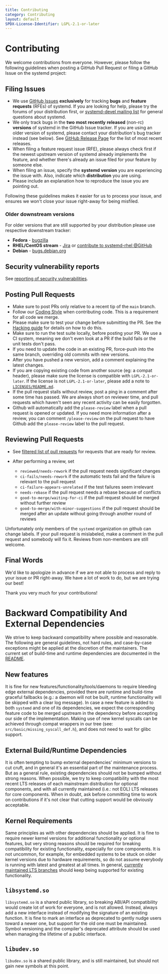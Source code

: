 ```yaml
---
title: Contributing
category: Contributing
layout: default
SPDX-License-Identifier: LGPL-2.1-or-later
---
```


# Contributing

We welcome contributions from everyone. However, please follow the following guidelines when posting a GitHub Pull Request or filing a GitHub Issue on the systemd project:

## Filing Issues

* We use [GitHub Issues](https://github.com/systemd/systemd/issues) **exclusively** for tracking **bugs** and **feature** **requests** (RFEs) of systemd.
  If you are looking for help, please try the forums of your distribution first, or [systemd-devel mailing list](https://lists.freedesktop.org/mailman/listinfo/systemd-devel) for general questions about systemd.
* We only track bugs in the **two** **most** **recently** **released** (non-rc) **versions** of systemd in the GitHub Issue tracker.
  If you are using an older version of systemd, please contact your distribution's bug tracker instead (see below).
  See [GitHub Release Page](https://github.com/systemd/systemd/releases) for the list of most recent releases.
* When filing a feature request issue (RFE), please always check first if the newest upstream version of systemd already implements the feature,
  and whether there's already an issue filed for your feature by someone else.
* When filing an issue, specify the **systemd** **version** you are experiencing the issue with. Also, indicate which **distribution** you are using.
* Please include an explanation how to reproduce the issue you are pointing out.

Following these guidelines makes it easier for us to process your issue, and ensures we won't close your issue right-away for being misfiled.

### Older downstream versions

For older versions that are still supported by your distribution please use respective downstream tracker:

* **Fedora** - [bugzilla](https://bugzilla.redhat.com/enter_bug.cgi?product=Fedora&component=systemd)
* **RHEL/CentOS stream** - [Jira](https://issues.redhat.com/secure/CreateIssueDetails!init.jspa?pid=12332745&issuetype=1&components=12380515&priority=10300) or [contribute to systemd-rhel @GitHub](https://github.com/redhat-plumbers#systemd)
* **Debian** - [bugs.debian.org](https://bugs.debian.org/cgi-bin/pkgreport.cgi?pkg=systemd)

## Security vulnerability reports

See [reporting of security vulnerabilities](https://systemd.io/SECURITY).

## Posting Pull Requests

* Make sure to post PRs only relative to a recent tip of the `main` branch.
* Follow our [Coding Style](https://systemd.io/CODING_STYLE) when contributing code. This is a requirement for all code we merge.
* Please make sure to test your change before submitting the PR. See the [Hacking guide](https://systemd.io/HACKING) for details on how to do this.
* Make sure to run the test suite locally, before posting your PR. We use a CI system, meaning we don't even look at a PR if the build fails or the unit tests don't pass.
* If you need to update the code in an existing PR, force-push into the same branch, overriding old commits with new versions.
* After you have pushed a new version, add a comment explaining the latest changes.
* If you are copying existing code from another source (eg: a compat header), please make sure the license is compatible with `LGPL-2.1-or-later`.
  If the license is not `LGPL-2.1-or-later`, please add a note to [`LICENSES/README.md`](https://github.com/systemd/systemd/blob/main/LICENSES/README.md).
* If the pull request stalls without review, post a ping in a comment after some time has passed.
  We are always short on reviewer time, and pull requests which haven't seen any recent activity can be easily forgotten.
* Github will automatically add the `please-review` label when a pull request is opened or updated.
  If you need more information after a review, you can comment `/please-review` on the pull request to have Github add the `please-review` label to the pull request.

## Reviewing Pull Requests

* See [filtered list of pull requests](https://github.com/systemd/systemd/pulls?q=is%3Aopen+is%3Apr+-label%3A%22reviewed%2Fneeds-rework+%F0%9F%94%A8%22+-label%3Aneeds-rebase+-label%3Agood-to-merge%2Fwith-minor-suggestions+-label%3A%22good-to-merge%2Fwaiting-for-ci+%F0%9F%91%8D%22+-label%3Apostponed+-label%3A%22needs-reporter-feedback+%E2%9D%93%22+-label%3A%22dont-merge+%F0%9F%92%A3%22+-label%3A%22ci-fails%2Fneeds-rework+%F0%9F%94%A5%22+sort%3Aupdated-desc) for requests that are ready for review.
* After performing a review, set

  * `reviewed/needs-rework` if the pull request needs significant changes
  * `ci-fails/needs-rework` if the automatic tests fail and the failure is relevant to the pull request
  * `ci-failure-appears-unrelated` if the test failures seem irrelevant
  * `needs-rebase` if the pull request needs a rebase because of conflicts
  * `good-to-merge/waiting-for-ci` if the pull request should be merged without further review
  * `good-to-merge/with-minor-suggestions` if the pull request should be merged after an update without going through another round of reviews

Unfortunately only members of the `systemd` organization on github can change labels.
If your pull request is mislabeled, make a comment in the pull request and somebody will fix it.
Reviews from non-members are still welcome.

## Final Words

We'd like to apologize in advance if we are not able to process and reply to your issue or PR right-away. We have a lot of work to do, but we are trying our best!

Thank you very much for your contributions!

# Backward Compatibility And External Dependencies

We strive to keep backward compatibility where possible and reasonable.
The following are general guidelines, not hard rules, and case-by-case exceptions might be applied at the discretion of the maintainers.
The current set of build-time and runtime dependencies are documented in the [README](https://github.com/systemd/systemd/blob/main/README).

## New features

It is fine for new features/functionality/tools/daemons to require bleeding edge external dependencies, provided there
are runtime and build-time graceful fallbacks (e.g.: a daemon will not be built, runtime functionality will be skipped with a clear log message).
In case a new feature is added to both `systemd` and one of its dependencies, we expect the corresponding feature code to
be merged upstream in the dependency before accepting our side of the implementation.
Making use of new kernel syscalls can be achieved through compat wrappers in our tree (see: `src/basic/missing_syscall_def.h`),
and does not need to wait for glibc support.

## External Build/Runtime Dependencies

It is often tempting to bump external dependencies' minimum versions to cut cruft, and in general it's an essential part
of the maintenance process. But as a general rule, existing dependencies should not be bumped without strong
reasons. When possible, we try to keep compatibility with the most recent LTS releases of each mainstream distribution
for optional components, and with all currently maintained (i.e.: not EOL) LTS releases for core components. When in
doubt, ask before committing time to work on contributions if it's not clear that cutting support would be obviously
acceptable.

## Kernel Requirements

Same principles as with other dependencies should be applied. It is fine to require newer kernel versions for additional
functionality or optional features, but very strong reasons should be required for breaking compatibility for existing
functionality, especially for core components. It is not uncommon, for example, for embedded systems to be stuck on older
kernel versions due to hardware requirements, so do not assume everybody is running with latest and greatest at all times.
In general, [currently maintained LTS branches](https://www.kernel.org/category/releases.html) should keep being supported
for existing functionality.

## `libsystemd.so`

`libsystemd.so` is a shared public library, so breaking ABI/API compatibility would create lot of work for everyone, and is not allowed.
Instead, always add a new interface instead of modifying the signature of an existing function.
It is fine to mark an interface as deprecated to gently nudge users toward a newer one, but support for the old one must be maintained.
Symbol versioning and the compiler's deprecated attribute should be used when managing the lifetime of a public interface.

## `libudev.so`

`libudev.so` is a shared public library, and is still maintained, but should not gain new symbols at this point.
